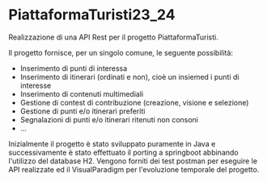 # PiattaformaTuristi23_24
Realizzazione di una API Rest per il progetto PiattaformaTuristi.

Il progetto fornisce, per un singolo comune, le seguente possibilità:
- Inserimento di punti di interessa
- Inserimento di itinerari (ordinati e non), cioè un insiemed i punti di interesse
- Inserimento di contenuti multimediali
- Gestione di contest di contribuzione (creazione, visione e selezione)
- Gestione di punti e/o itinerari preferiti
- Segnalazioni di punti e/o itinerari ritenuti non consoni
- ...

Inizialmente il progetto è stato sviluppato puramente in Java e successivamente è stato effettuato il porting a springboot abbinando l'utilizzo del database H2.
Vengono forniti dei test postman per eseguire le API realizzate ed il VisualParadigm per l'evoluzione temporale del progetto.
